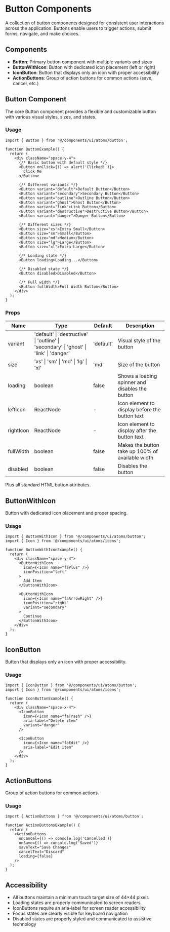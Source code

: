 # Button Components

A collection of button components designed for consistent user interactions across the application. Buttons enable users to trigger actions, submit forms, navigate, and make choices.

## Components

- **Button**: Primary button component with multiple variants and sizes
- **ButtonWithIcon**: Button with dedicated icon placement (left or right)
- **IconButton**: Button that displays only an icon with proper accessibility
- **ActionButtons**: Group of action buttons for common actions (save, cancel, etc.)

## Button Component

The core Button component provides a flexible and customizable button with various visual styles, sizes, and states.

### Usage

```tsx
import { Button } from '@/components/ui/atoms/button';

function ButtonExample() {
  return (
    <div className="space-y-4">
      {/* Basic button with default style */}
      <Button onClick={() => alert('Clicked!')}>
        Click Me
      </Button>

      {/* Different variants */}
      <Button variant="default">Default Button</Button>
      <Button variant="secondary">Secondary Button</Button>
      <Button variant="outline">Outline Button</Button>
      <Button variant="ghost">Ghost Button</Button>
      <Button variant="link">Link Button</Button>
      <Button variant="destructive">Destructive Button</Button>
      <Button variant="danger">Danger Button</Button>

      {/* Different sizes */}
      <Button size="xs">Extra Small</Button>
      <Button size="sm">Small</Button>
      <Button size="md">Medium</Button>
      <Button size="lg">Large</Button>
      <Button size="xl">Extra Large</Button>

      {/* Loading state */}
      <Button loading>Loading...</Button>

      {/* Disabled state */}
      <Button disabled>Disabled</Button>

      {/* Full width */}
      <Button fullWidth>Full Width Button</Button>
    </div>
  );
}
```

### Props

| Name | Type | Default | Description |
|------|------|---------|-------------|
| variant | 'default' \| 'destructive' \| 'outline' \| 'secondary' \| 'ghost' \| 'link' \| 'danger' | 'default' | Visual style of the button |
| size | 'xs' \| 'sm' \| 'md' \| 'lg' \| 'xl' | 'md' | Size of the button |
| loading | boolean | false | Shows a loading spinner and disables the button |
| leftIcon | ReactNode | - | Icon element to display before the button text |
| rightIcon | ReactNode | - | Icon element to display after the button text |
| fullWidth | boolean | false | Makes the button take up 100% of available width |
| disabled | boolean | false | Disables the button |

Plus all standard HTML button attributes.

## ButtonWithIcon

Button with dedicated icon placement and proper spacing.

### Usage

```tsx
import { ButtonWithIcon } from '@/components/ui/atoms/button';
import { Icon } from '@/components/ui/atoms/icons';

function ButtonWithIconExample() {
  return (
    <div className="space-y-4">
      <ButtonWithIcon 
        icon={<Icon name="faPlus" />} 
        iconPosition="left"
      >
        Add Item
      </ButtonWithIcon>

      <ButtonWithIcon 
        icon={<Icon name="faArrowRight" />} 
        iconPosition="right"
        variant="secondary"
      >
        Continue
      </ButtonWithIcon>
    </div>
  );
}
```

## IconButton

Button that displays only an icon with proper accessibility.

### Usage

```tsx
import { IconButton } from '@/components/ui/atoms/button';
import { Icon } from '@/components/ui/atoms/icons';

function IconButtonExample() {
  return (
    <div className="space-x-4">
      <IconButton 
        icon={<Icon name="faTrash" />} 
        aria-label="Delete item"
        variant="danger"
      />

      <IconButton 
        icon={<Icon name="faEdit" />} 
        aria-label="Edit item"
      />
    </div>
  );
}
```

## ActionButtons

Group of action buttons for common actions.

### Usage

```tsx
import { ActionButtons } from '@/components/ui/atoms/button';

function ActionButtonsExample() {
  return (
    <ActionButtons 
      onCancel={() => console.log('Cancelled')}
      onSave={() => console.log('Saved')}
      saveText="Save Changes"
      cancelText="Discard"
      loading={false}
    />
  );
}
```

## Accessibility

- All buttons maintain a minimum touch target size of 44×44 pixels
- Loading states are properly communicated to screen readers
- IconButtons require an aria-label for screen reader accessibility
- Focus states are clearly visible for keyboard navigation
- Disabled states are properly styled and communicated to assistive technology
